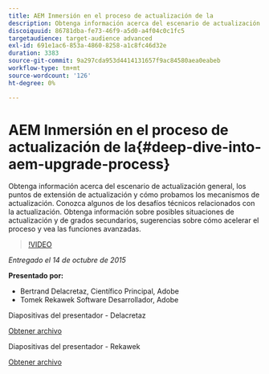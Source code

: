 ```yaml
---
title: AEM Inmersión en el proceso de actualización de la
description: Obtenga información acerca del escenario de actualización general, los puntos de extensión de actualización y cómo probamos los mecanismos de actualización. Conozca algunos de los desafíos técnicos relacionados con la actualización. Obtenga información sobre posibles situaciones de actualización y de grados secundarios, sugerencias sobre cómo acelerar el proceso y vea las funciones avanzadas.
discoiquuid: 86781dba-fe73-46f9-a5d0-a4f04c0c1fc5
targetaudience: target-audience advanced
exl-id: 691e1ac6-853a-4860-8258-a1c8fc46d32e
duration: 3383
source-git-commit: 9a297cda953d4414131657f9ac84580aea0eabeb
workflow-type: tm+mt
source-wordcount: '126'
ht-degree: 0%

---
```


# AEM Inmersión en el proceso de actualización de la{#deep-dive-into-aem-upgrade-process}

Obtenga información acerca del escenario de actualización general, los puntos de extensión de actualización y cómo probamos los mecanismos de actualización. Conozca algunos de los desafíos técnicos relacionados con la actualización. Obtenga información sobre posibles situaciones de actualización y de grados secundarios, sugerencias sobre cómo acelerar el proceso y vea las funciones avanzadas.

>[!VIDEO](https://video.tv.adobe.com/v/19376/?quality=9)

*Entregado el 14 de octubre de 2015*

**Presentado por:**

* Bertrand Delacretaz, Científico Principal, Adobe
* Tomek Rekawek Software Desarrollador, Adobe

Diapositivas del presentador - Delacretaz

[Obtener archivo](assets/aemgems-upgrades-2015-bdelacretaz.pdf)

Diapositivas del presentador - Rekawek

[Obtener archivo](assets/aemgems-upgrades-2015-trekaewk.pdf)
<!--
[Get back to the Overview](https://helpx.adobe.com/experience-manager/kt/eseminars/gems/aem-index.html)
-->
